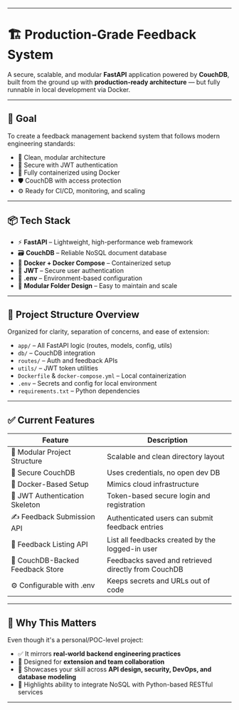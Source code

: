 
---

# 🏗️ Production-Grade Feedback System

A secure, scalable, and modular **FastAPI** application powered by **CouchDB**, built from the ground up with **production-ready architecture** — but fully runnable in local development via Docker.

---

## 🎯 Goal

To create a feedback management backend system that follows modern engineering standards:

* 🧱 Clean, modular architecture
* 🔐 Secure with JWT authentication
* 🐳 Fully containerized using Docker
* 🛡️ CouchDB with access protection
* ⚙️ Ready for CI/CD, monitoring, and scaling

---

## 📦 Tech Stack

* ⚡ **FastAPI** – Lightweight, high-performance web framework
* 🗃️ **CouchDB** – Reliable NoSQL document database
* 🐳 **Docker + Docker Compose** – Containerized setup
* 🔑 **JWT** – Secure user authentication
* 📁 **.env** – Environment-based configuration
* 🧪 **Modular Folder Design** – Easy to maintain and scale

---

## 🧱 Project Structure Overview

Organized for clarity, separation of concerns, and ease of extension:

* `app/` – All FastAPI logic (routes, models, config, utils)
* `db/` – CouchDB integration
* `routes/` – Auth and feedback APIs
* `utils/` – JWT token utilities
* `Dockerfile` & `docker-compose.yml` – Local containerization
* `.env` – Secrets and config for local environment
* `requirements.txt` – Python dependencies

---

## ✅ Current Features

| Feature                          | Description                                         |
| -------------------------------- | --------------------------------------------------- |
| 🧱 Modular Project Structure     | Scalable and clean directory layout                 |
| 🔐 Secure CouchDB                | Uses credentials, no open dev DB                    |
| 🐳 Docker-Based Setup            | Mimics cloud infrastructure                         |
| 🔑 JWT Authentication Skeleton   | Token-based secure login and registration           |
| ✍️ Feedback Submission API       | Authenticated users can submit feedback entries     |
| 📜 Feedback Listing API          | List all feedbacks created by the logged-in user    |
| 💾 CouchDB-Backed Feedback Store | Feedbacks saved and retrieved directly from CouchDB |
| ⚙️ Configurable with .env        | Keeps secrets and URLs out of code                  |

---


## 📌 Why This Matters

Even though it's a personal/POC-level project:

* ✅ It mirrors **real-world backend engineering practices**
* 🧱 Designed for **extension and team collaboration**
* 🧰 Showcases your skill across **API design, security, DevOps, and database modeling**
* 🧠 Highlights ability to integrate NoSQL with Python-based RESTful services

---
 